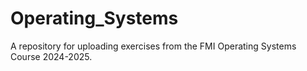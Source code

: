 # Operating_Systems
A repository for uploading exercises from the FMI Operating Systems Course 2024-2025.
